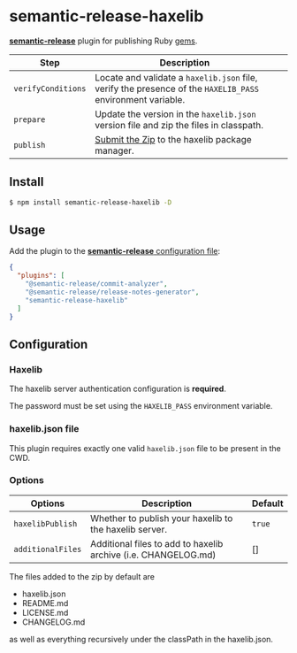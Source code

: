 # semantic-release-haxelib

[**semantic-release**](https://github.com/semantic-release/semantic-release) plugin for publishing Ruby [gems](https://haxelibs.org/).

| Step               | Description                                                                                                                                   |                                                                     |
|--------------------|-----------------------------------------------------------------------------------------------------------------------------------------------|---------------------------------------------------------------------|
| `verifyConditions` | Locate and validate a `haxelib.json` file, verify the presence of the `HAXELIB_PASS` environment variable. |                                                                     |
| `prepare`          | Update the version in the `haxelib.json` version file and zip the files in classpath.                                      |                                                                     |
| `publish`          | [Submit the Zip](https://lib.haxe.org/documentation/using-haxelib/#submit) to the haxelib package manager.                                                                |                                                                     |

## Install

```bash
$ npm install semantic-release-haxelib -D
```

## Usage

Add the plugin to the [**semantic-release** configuration file](https://github.com/semantic-release/semantic-release/blob/master/docs/usage/configuration.md#configuration):

```json
{
  "plugins": [
    "@semantic-release/commit-analyzer",
    "@semantic-release/release-notes-generator",
    "semantic-release-haxelib"
  ]
}
```

## Configuration

### Haxelib  

The haxelib server authentication configuration is **required**.

The password must be set using the `HAXELIB_PASS` environment variable.

### haxelib.json file

This plugin requires exactly one valid `haxelib.json` file to be present in the CWD.

### Options

| Options      | Description                                                                                                         | Default                                                                                                                          |
|--------------|---------------------------------------------------------------------------------------------------------------------|----------------------------------------------------------------------------------------------------------------------------------|
| `haxelibPublish` | Whether to publish your haxelib to the haxelib server. | `true` |
| `additionalFiles` | Additional files to add to haxelib archive (i.e. CHANGELOG.md) | [] |

The files added to the zip by default are
* haxelib.json
* README.md
* LICENSE.md
* CHANGELOG.md

as well as everything recursively under the classPath in the haxelib.json.

